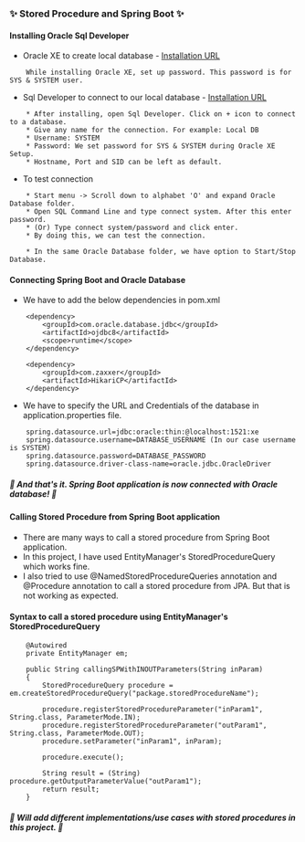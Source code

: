 ### :sparkles: Stored Procedure and Spring Boot :sparkles:

#### Installing Oracle Sql Developer

- Oracle XE to create local database - [Installation URL](https://www.oracle.com/database/technologies/xe-downloads.html)
```
	While installing Oracle XE, set up password. This password is for SYS & SYSTEM user.
```
- Sql Developer to connect to our local database - [Installation URL](https://www.oracle.com/tools/downloads/sqldev-downloads.html)
```
	* After installing, open Sql Developer. Click on + icon to connect to a database.
	* Give any name for the connection. For example: Local DB
	* Username: SYSTEM
	* Password: We set password for SYS & SYSTEM during Oracle XE Setup.
	* Hostname, Port and SID can be left as default.
```
- To test connection
```
	* Start menu -> Scroll down to alphabet 'O' and expand Oracle Database folder.
	* Open SQL Command Line and type connect system. After this enter password.
	* (Or) Type connect system/password and click enter.
	* By doing this, we can test the connection.
	
	* In the same Oracle Database folder, we have option to Start/Stop Database.
```

#### Connecting Spring Boot and Oracle Database

- We have to add the below dependencies in pom.xml
```
	<dependency>
		<groupId>com.oracle.database.jdbc</groupId>
		<artifactId>ojdbc8</artifactId>
		<scope>runtime</scope>
	</dependency>
	 
	<dependency>
		<groupId>com.zaxxer</groupId>
		<artifactId>HikariCP</artifactId>
	</dependency>
```
- We have to specify the URL and Credentials of the database in application.properties file.
```
	spring.datasource.url=jdbc:oracle:thin:@localhost:1521:xe
	spring.datasource.username=DATABASE_USERNAME (In our case username is SYSTEM)
	spring.datasource.password=DATABASE_PASSWORD
	spring.datasource.driver-class-name=oracle.jdbc.OracleDriver
```

##### :tada: And that's it. Spring Boot application is now connected with Oracle database! :tada:

#### Calling Stored Procedure from Spring Boot application

- There are many ways to call a stored procedure from Spring Boot application.
- In this project, I have used EntityManager's StoredProcedureQuery which works fine.
- I also tried to use @NamedStoredProcedureQueries annotation and @Procedure annotation to call a stored procedure from JPA.
	But that is not working as expected.
	
#### Syntax to call a stored procedure using EntityManager's StoredProcedureQuery
```
	@Autowired
	private EntityManager em;
	
	public String callingSPWithINOUTParameters(String inParam)
	{
        StoredProcedureQuery procedure = em.createStoredProcedureQuery("package.storedProcedureName");
        		
        procedure.registerStoredProcedureParameter("inParam1", String.class, ParameterMode.IN);
        procedure.registerStoredProcedureParameter("outParam1", String.class, ParameterMode.OUT);
        procedure.setParameter("inParam1", inParam);
        
        procedure.execute();
        
        String result = (String) procedure.getOutputParameterValue("outParam1");
        return result;
	}
```

##### :tada: Will add different implementations/use cases with stored procedures in this project. :tada:
